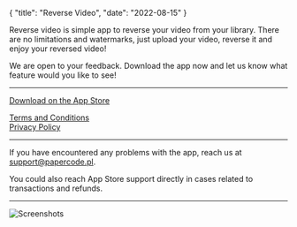 {
  "title": "Reverse Video",
  "date": "2022-08-15"
}

Reverse video is simple app to reverse your video from your library. 
There are no limitations and watermarks, just upload your video, reverse it and enjoy your reversed video! 

We are open to your feedback. Download the app now and let us know what feature would you like to see!

---

[Download on the App Store](https://apps.apple.com/us/app/just-reverse-video/id1640518477)

[Terms and Conditions](terms)  
[Privacy Policy](privacy)

---

If you have encountered any problems with the app, reach us at support@papercode.pl.

You could also reach App Store support directly in cases related to transactions and refunds.

---

![Screenshots](ReverseAll.png)
